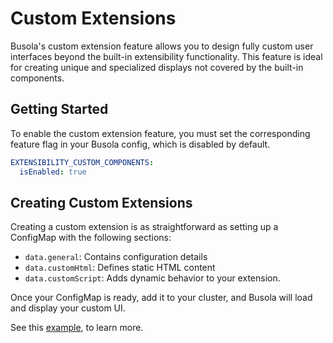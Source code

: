# Custom Extensions

Busola's custom extension feature allows you to design fully custom user interfaces beyond the built-in extensibility functionality. This feature is ideal for creating unique and specialized displays not covered by the built-in components.

## Getting Started

To enable the custom extension feature, you must set the corresponding feature flag in your Busola config, which is disabled by default.

```yaml
EXTENSIBILITY_CUSTOM_COMPONENTS:
  isEnabled: true
```

## Creating Custom Extensions

Creating a custom extension is as straightforward as setting up a ConfigMap with the following sections:

- `data.general`: Contains configuration details
- `data.customHtml`: Defines static HTML content
- `data.customScript`: Adds dynamic behavior to your extension.

Once your ConfigMap is ready, add it to your cluster, and Busola will load and display your custom UI.

See this [example](./../../examples/custom-extension/README.md), to learn more.
